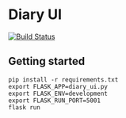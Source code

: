 # Diary UI

[![Build Status](https://travis-ci.org/MashSoftware/diary-ui.svg?branch=master)](https://travis-ci.org/MashSoftware/diary-ui)

## Getting started

```shell
pip install -r requirements.txt
export FLASK_APP=diary_ui.py
export FLASK_ENV=development
export FLASK_RUN_PORT=5001
flask run
```